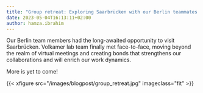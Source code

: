 ```yaml
---
title: "Group retreat: Exploring Saarbrücken with our Berlin teammates!"
date: 2023-05-04T16:13:11+02:00
author: hamza.ibrahim
---
```


Our Berlin team members had the long-awaited opportunity to visit Saarbrücken. Volkamer lab team finally met face-to-face, moving beyond the realm of virtual meetings and creating bonds that strengthens our collaborations and will enrich our work dynamics. 

More is yet to come!

{{< xfigure src="/images/blogpost/group_retreat.jpg" imageclass="fit" >}}
